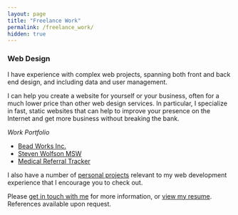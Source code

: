 ```yaml
---
layout: page
title: "Freelance Work"
permalink: /freelance_work/
hidden: true
---
```

### Web Design

I have experience with complex web projects, spanning both front and back end design, and including data and user management.

I can help you create a website for yourself or your business, often for a much lower price than other web design services. In particular, I specialize in fast, static websites that can help to improve your presence on the Internet and get more business without breaking the bank.

*Work Portfolio*

* [Bead Works Inc.](http://franklinbeadworks.com)
* [Steven Wolfson MSW](http://stevenwolfsonmsw.com)
* [Medical Referral Tracker](/patient_fax_tracker)

I also have a number of [personal projects](/projects) relevant to my web development experience that I encourage you to check out.

Please <a href="/contact_me/">get in touch with me</a> for more information, or <a href="/Samuel_Wolfson_Resume.pdf">view my resume</a>. References available upon request.
